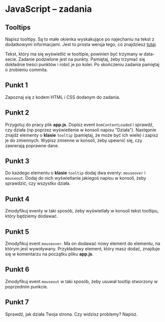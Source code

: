 # JavaScript &ndash; zadania
## Tooltips

Napisz tooltipy. Są to małe okienka wyskakujące po najechaniu na tekst z dodatkowymi informacjami. Jest to prosta wersja tego, co znajdziesz  [tutaj](https://jqueryui.com/tooltip).

Tekst, który ma się wyświetlić w tooltipie, powinien być trzymany w data-secie.
Zadanie podzielone jest na punkty. Pamiętaj, żeby trzymać się dokładnie treści punktów i robić je po kolei.
Po skończeniu zadania pamiętaj o zrobieniu commita.

## Punkt 1
Zapoznaj się z kodem HTML i CSS dodanym do zadania.  

## Punkt 2
Przygotuj do pracy plik **app.js**. Dopisz event ```DomContentLoaded``` i sprawdź, czy działa (np poprzez wyświetlenie w konsoli napisu "Działa").
Następnie znajdź elementy o **klasie** ```tooltip``` (pamiętaj, że może być ich wiele) i zapisz je do zmiennych.
Wypisz zmienne w konsoli, żeby upewnić się, czy zawierają poprawne dane.

## Punkt 3
Do każdego elementu o **klasie** ```tooltip``` dodaj dwa eventy: ```mouseover``` i ```mouseout```. Dodaj do nich wyświetlanie jakiegoś napisu w konsoli, żeby sprawdzić, czy wszystko działa.

## Punkt 4
Zmodyfikuj eventy w taki sposób, żeby wyświetlały w konsoli tekst tooltipu, który będziemy dodawać.

## Punkt 5
Zmodyfikuj event ```mouseover```. Ma on dodawać nowy element do elementu, na którym jest wywoływany. Przykładowy element, który masz dodać, znajduje się w komentarzu na początku pliku **app.js**.

## Punkt 6
Zmodyfikuj event ```mouseout``` w taki sposób, żeby usuwał tooltip stworzony w poprzednim punkcie.

## Punkt 7
Sprawdź, jak działa Twoja strona. Czy widzisz problemy? Napisz.
